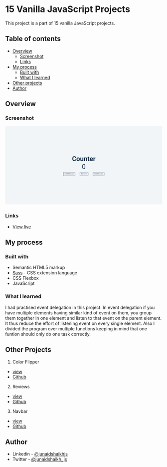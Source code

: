 # 15 Vanilla JavaScript Projects

This project is a part of 15 vanilla JavaScript projects.

## Table of contents

- [Overview](#overview)
  - [Screenshot](#screenshot)
  - [Links](#links)
- [My process](#my-process)
  - [Built with](#built-with)
  - [What I learned](#what-i-learned)
- [Other projects](#other-projects)
- [Author](#author)

## Overview

### Screenshot

![preview of project](./preview.png)

### Links

- [View live](https://junaidshaikh-js.github.io/counter/)

## My process

### Built with

- Semantic HTML5 markup
- [Sass](https://sass-lang.com/) - CSS extension language
- CSS Flexbox
- JavaScript

### What I learned

I had practised event delegation in this project. In event delegation if you have multiple elements having similar kind of event on them, you group them together in one element and listen to that event on the parent element. It thus reduce the effort of listening event on every single element. Also I divided the program over multiple functions keeping in mind that one funtion should only do one task correctly.

## Other Projects

1. Color Flipper

- [view](https://junaidshaikh-js.github.io/color-flipper/index.html)
- [Github](https://github.com/junaidshaikh-js/color-flipper)

2. Reviews

- [view](https://junaidshaikh-js.github.io/reviews/)
- [Github](https://github.com/junaidshaikh-js/reviews)

3. Navbar

- [view](https://junaidshaikh-js.github.io/navbar/)
- [Github](https://github.com/junaidshaikh-js/navbar)

## Author

- Linkedin - [@junaidshaikhjs](https://www.linkedin.com/in/junaidshaikhjs/)
- Twitter - [@junaidshaikh_js](https://twitter.com/junaidshaikh_js)
